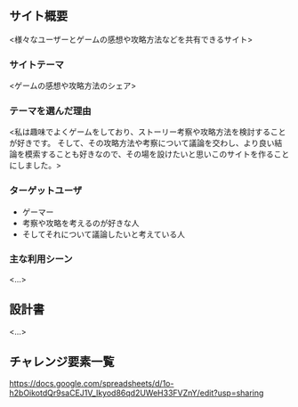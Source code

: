 #

## サイト概要
<様々なユーザーとゲームの感想や攻略方法などを共有できるサイト>

### サイトテーマ
<ゲームの感想や攻略方法のシェア>

### テーマを選んだ理由
<私は趣味でよくゲームをしており、ストーリー考察や攻略方法を検討することが好きです。
そして、その攻略方法や考察について議論を交わし、より良い結論を模索することも好きなので、その場を設けたいと思いこのサイトを作ることにしました。>

### ターゲットユーザ
- ゲーマー
- 考察や攻略を考えるのが好きな人
- そしてそれについて議論したいと考えている人


### 主な利用シーン
<...>

## 設計書
<...>

## チャレンジ要素一覧
<https://docs.google.com/spreadsheets/d/1o-h2bOikotdQr9saCEJ1V_Ikyod86qd2UWeH33FVZnY/edit?usp=sharing>



